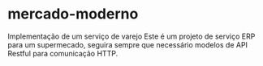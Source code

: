 # mercado-moderno
Implementação de um serviço de varejo 
Este é um projeto de serviço ERP para um supermecado, seguira sempre que necessário modelos de API Restful para comunicação HTTP.
